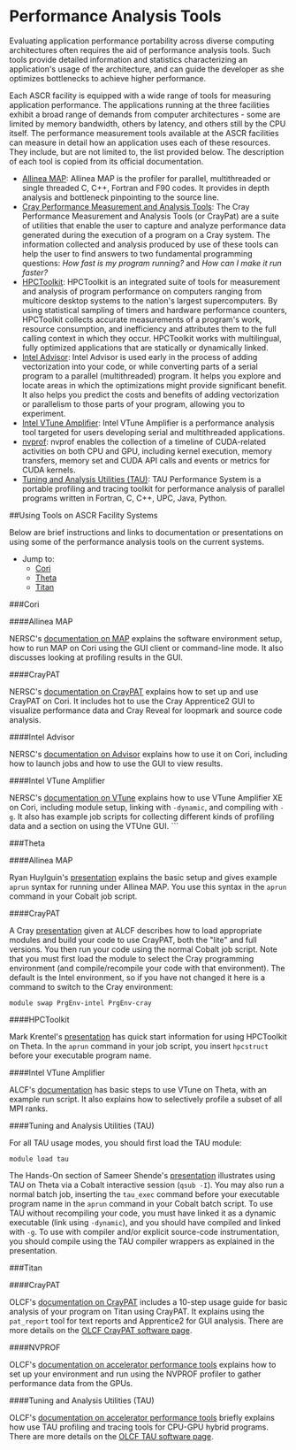 # Performance Analysis Tools

Evaluating application performance portability across diverse computing
architectures often requires the aid of performance analysis tools. Such tools
provide detailed information and statistics characterizing an application's
usage of the architecture, and can guide the developer as she optimizes
bottlenecks to achieve higher performance.

Each ASCR facility is equipped with a wide range of tools for measuring
application performance. The applications running at the three facilities
exhibit a broad range of demands from computer architectures - some are limited
by memory bandwidth, others by latency, and others still by the CPU itself. The
performance measurement tools available at the ASCR facilities can measure in
detail how an application uses each of these resources. They include, but are
not limited to, the list provided below. The description of each tool is copied
from its official documentation.

- [Allinea MAP](https://www.allinea.com/products/map):
  Allinea MAP is the profiler for parallel, multithreaded or single threaded C,
  C++, Fortran and F90 codes. It provides in depth analysis and bottleneck
  pinpointing to the source line.
- [Cray Performance Measurement and Analysis
  Tools](https://pubs.cray.com/content/S-2376/6.5.0/cray-performance-measurement-and-analysis-tools-user-guide-650-s-2376):
  The Cray Performance Measurement and Analysis Tools (or CrayPat) are a suite
  of utilities that enable the user to capture and analyze performance data
  generated during the execution of a program on a Cray system. The information
  collected and analysis produced by use of these tools can help the user to
  find answers to two fundamental programming questions: _How fast is my
  program running?_ and _How can I make it run faster?_
- [HPCToolkit](http://hpctoolkit.org/): HPCToolkit is an integrated suite of
  tools for measurement and analysis of program performance on computers
  ranging from multicore desktop systems to the nation's largest
  supercomputers. By using statistical sampling of timers and hardware
  performance counters, HPCToolkit collects accurate measurements of a
  program's work, resource consumption, and inefficiency and attributes them
  to the full calling context in which they occur. HPCToolkit works with
  multilingual, fully optimized applications that are statically or
  dynamically linked.
- [Intel Advisor](https://software.intel.com/en-us/intel-advisor-xe):
  Intel Advisor is used early in the process of adding vectorization into your
  code, or while converting parts of a serial program to a parallel
  (multithreaded) program. It helps you explore and locate areas in which the
  optimizations might provide significant benefit. It also helps you predict the
  costs and benefits of adding vectorization or parallelism to those parts of
  your program, allowing you to experiment.
- [Intel VTune Amplifier](https://software.intel.com/en-us/intel-vtune-amplifier-xe):
  Intel VTune Amplifier is a performance analysis tool targeted for users
  developing serial and multithreaded applications.
- [nvprof](http://docs.nvidia.com/cuda/profiler-users-guide/index.html):
  nvprof enables the collection of a timeline of CUDA-related activities on both
  CPU and GPU, including kernel execution, memory transfers, memory set and CUDA
  API calls and events or metrics for CUDA kernels.
- [Tuning and Analysis Utilities (TAU)](https://www.cs.uoregon.edu/research/tau/home.php):
  TAU Performance System is a portable profiling and tracing toolkit for
  performance analysis of parallel programs written in Fortran, C, C++, UPC,
  Java, Python.

##Using Tools on ASCR Facility Systems

Below are brief instructions and links to documentation or presentations on
using some of the performance analysis tools on the current systems.

* Jump to:
    * [Cori](#cori_usage)
    * [Theta](#theta_usage)
    * [Titan](#titan_usage)

###<a name="cori_usage"></a>Cori

####Allinea MAP

NERSC's [documentation on
MAP](http://www.nersc.gov/users/software/performance-and-debugging-tools/MAP/)
explains the software environment setup, how to run MAP on Cori using the GUI
client or command-line mode. It also discusses looking at profiling results in
the GUI.

####CrayPAT

NERSC's [documentation on
CrayPAT](http://www.nersc.gov/users/software/performance-and-debugging-tools/craypat/)
explains how to set up and use CrayPAT on Cori. It includes hot to use the
Cray Apprentice2 GUI to visualize performance data and Cray Reveal for
loopmark and source code analysis.

####Intel Advisor

NERSC's [documentation on
Advisor](http://www.nersc.gov/users/software/performance-and-debugging-tools/advisor/)
explains how to use it on Cori, including how to launch jobs and how to use
the GUI to view results.

####Intel VTune Amplifier

NERSC's [documentation on
VTune](http://www.nersc.gov/users/software/performance-and-debugging-tools/vtune/)
explains how to use VTune Amplifier XE on Cori, including module setup,
linking with `-dynamic`, and compiling with `-g`. It also has example job
scripts for collecting different kinds of profiling data and a section on
using the VTUne GUI.  ```



###<a name="theta_usage"></a>Theta

####Allinea MAP

Ryan Huylguin's
[presentation](https://www.alcf.anl.gov/files/hulguin-allinea_ddt_map-v1.pdf)
explains the basic setup and gives example `aprun` syntax for running under
Allinea MAP. You use this syntax in the `aprun` command in your Cobalt job
script.

####CrayPAT

A Cray
[presentation](https://www.alcf.anl.gov/files/wagenbreth-perftools_Argonne_30april2017_v2.0_1.pdf)
given at ALCF describes how to load appropriate modules and build your code to
use CrayPAT, both the "lite" and full versions. You then run your code using
the normal Cobalt job script. Note that you must first load the module to
select the Cray programming environment (and compile/recompile your code with
that environment). The default is the Intel environment, so if you have not
changed it here is a command to switch to the Cray environment:

```
module swap PrgEnv-intel PrgEnv-cray
```

####HPCToolkit

Mark Krentel's [presentation](https://www.alcf.anl.gov/files/hpctoolkit.pdf)
has quick start information for using HPCToolkit on Theta. In the `aprun`
command in your job script, you insert `hpcstruct` before your executable
program name.

####Intel VTune Amplifier

ALCF's [documentation](http://www.alcf.anl.gov/user-guides/vtune-xc40) has
basic steps to use VTune on Theta, with an example run script. It also
explains how to selectively profile a subset of all MPI ranks.

####Tuning and Analysis Utilities (TAU)

For all TAU usage modes, you should first load the TAU module:

```
module load tau
```

The Hands-On section of Sameer Shende's
[presentation](https://www.alcf.anl.gov/files/shende-TAU-ALCF-v1.0.pdf)
illustrates using TAU on Theta via a Cobalt interactive session (`qsub
-I`). You may also run a normal batch job, inserting the `tau_exec` command
before your executable program name in the `aprun` command in your Cobalt
batch script. To use TAU without recompiling your code, you must have linked
it as a dynamic executable (link using `-dynamic`), and you should have
compiled and linked with `-g`. To use with compiler and/or explicit
source-code instrumentation, you should compile using the TAU compiler
wrappers as explained in the presentation.


###<a name="titan_usage"></a>Titan

####CrayPAT

OLCF's [documentation on
CrayPAT](https://www.olcf.ornl.gov/kb_articles/software-craypat/) includes a
10-step usage guide for basic analysis of your program on Titan using
CrayPAT. It explains using the `pat_report` tool for text reports and
Apprentice2 for GUI analysis. There are more details on the [OLCF CrayPAT
software page](https://www.olcf.ornl.gov/kb_articles/software-craypat/).

####NVPROF

OLCF's [documentation on accelerator performance
tools](https://www.olcf.ornl.gov/kb_articles/gpu-performance-tools/) explains
how to set up your environment and run using the NVPROF profiler to gather
performance data from the GPUs.

####Tuning and Analysis Utilities (TAU)

OLCF's [documentation on accelerator performance
tools](https://www.olcf.ornl.gov/kb_articles/gpu-performance-tools/) briefly
explains how use TAU profiling and tracing tools for CPU-GPU hybrid
programs. There are more details on the [OLCF TAU software
page](https://www.olcf.ornl.gov/kb_articles/software-tau/).

